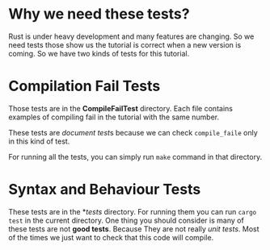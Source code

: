# Why we need these tests?
Rust is under heavy development and many features are changing. So we need tests those show us the tutorial is correct when a new version is coming.
So we have two kinds of tests for this tutorial.
# Compilation Fail Tests
Those tests are in the **CompileFailTest** directory. Each file contains examples of compiling fail in the tutorial with the same number.

These tests are *document test*s because we can check `compile_faile` only in this kind of test.

For running all the tests, you can simply run `make` command in that directory.

# Syntax and Behaviour Tests
These tests are in the **tests* directory. For running them you can run `cargo test` in the current directory.
One thing you should consider is many of these tests are not **good tests**. Because They are not really *unit tests*. Most of the times we just want to check that this code will compile.

